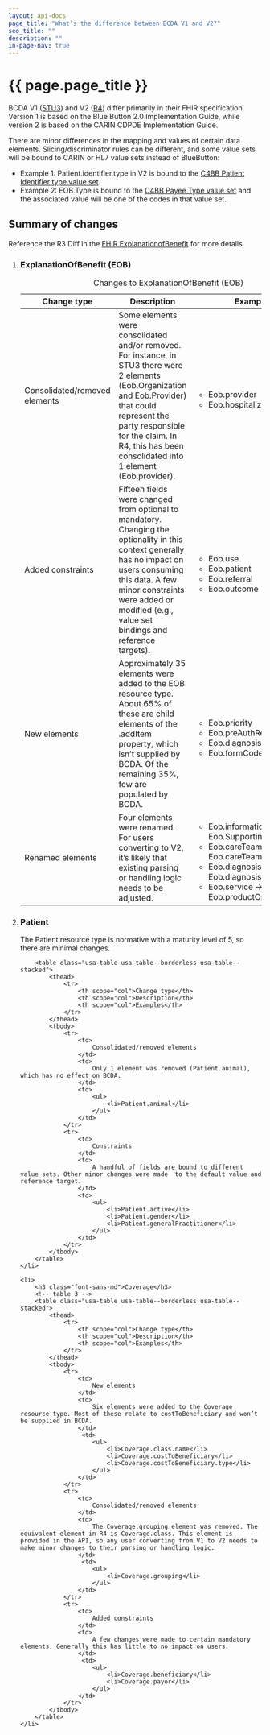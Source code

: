 ```yaml
---
layout: api-docs
page_title: "What’s the difference between BCDA V1 and V2?"
seo_title: ""
description: ""
in-page-nav: true
---
```


# {{ page.page_title }}

<p>
    BCDA V1 (<a href="https://hl7.org/fhir/STU3/" target="_blank" rel="noopener noreferrer">STU3</a>) and V2 (<a href="https://hl7.org/fhir/R4/" target="_blank" rel="noopener noreferrer">R4</a>) differ primarily in their FHIR specification. Version 1 is based on the Blue Button 2.0 Implementation Guide, while version 2 is based on the CARIN CDPDE Implementation Guide.
</p>
<p>There are minor differences in the mapping and values of certain data elements. Slicing/discriminator rules can be different, and some value sets will be bound to CARIN or HL7 value sets instead of BlueButton:
        <ul>
            <li>Example 1: Patient.identifier.type in V2 is bound to the <a href="http://www.hl7.org/fhir/us/carin-bb/ValueSet-C4BBPatientIdentifierType.html" target="_blank" rel="noopener noreferrer">C4BB Patient Identifier type value set</a>.</li>
            <li>Example 2: EOB.Type is bound to the <a href="http://www.hl7.org/fhir/us/carin-bb/ValueSet-C4BBPayeeType.html" target="_blank" rel="noopener noreferrer">C4BB Payee Type value set</a> and the associated value will be one of the codes in that value set.</li>
        </ul>
</p>
<h2>Summary of changes</h2>
<p>
    Reference the R3 Diff in the <a href="http://www.hl7.org/fhir/explanationofbenefit.html#resource" target="_blank" rel="noopener noreferrer">FHIR ExplanationofBenefit</a> for more details.
</p>
<!-- start ol for tables -->
<ol>
    <li>
        <h3 class="font-sans-md">ExplanationOfBenefit (EOB)</h3>
        <!-- table 1 -->
        <table class="usa-table usa-table--borderless usa-table--stacked">
            <caption class="usa-sr-only">Changes to ExplanationOfBenefit (EOB)</caption>
            <thead>
                <tr>
                    <th scope="col">Change type</th>
                    <th scope="col">Description</th>
                    <th scope="col">Examples</th>
                </tr>
            </thead>
            <tbody>
                <tr>
                    <td>
                        Consolidated/removed elements
                    </td>
                    <td>
                        Some elements were consolidated and/or removed. For instance, in STU3 there were 2 elements (Eob.Organization and Eob.Provider) that could represent the party responsible for the claim. In R4, this has been consolidated into 1 element (Eob.provider).
                    </td>
                    <td>
                        <ul>
                            <li>Eob.provider</li>
                            <li>Eob.hospitalization</li>
                        </ul>
                    </td>
                </tr>
                <tr>
                    <td>
                        Added constraints
                    </td>
                    <td>
                        Fifteen fields were changed from optional to mandatory. Changing the optionality in this context generally has no impact on users consuming this data. A few minor constraints were added or modified (e.g., value set bindings and reference targets).
                    </td>
                    <td>
                        <ul>
                            <li>Eob.use</li>
                            <li>Eob.patient</li>
                            <li>Eob.referral</li>
                            <li>Eob.outcome</li>
                        </ul>
                    </td>
                </tr>
                <tr>
                    <td>
                        New elements
                    </td>
                    <td>
                        Approximately 35 elements were added to the EOB resource type. About 65% of these are child elements of the .addItem property, which isn’t supplied by BCDA. Of the remaining 35%, few are populated by BCDA.
                    </td>
                    <td>
                        <ul>
                            <li>Eob.priority</li>
                            <li>Eob.preAuthRef</li>
                            <li>Eob.diagnosis.onAdmission</li>
                            <li>Eob.formCode</li>
                        </ul>
                    </td>
                </tr>
                <tr>
                    <td>
                        Renamed elements
                    </td>
                    <td>
                        Four elements were renamed. For users converting to V2, it’s likely that existing parsing or handling logic needs to be adjusted.
                    </td>
                    <td>
                        <ul>
                            <li>Eob.information → Eob.SupportingInfo</li>
                            <li>Eob.careTeamLinkId → Eob.careTeamSequence</li>
                            <li>Eob.diagnosisLinkId → Eob.diagnosisSequence</li>
                            <li>Eob.service → Eob.productOrService</li>
                        </ul>
                    </td>
                </tr>
            </tbody>
        </table>
    </li>
    <li>
        <h3 class="font-sans-md">Patient</h3>
        <p>The Patient resource type is normative with a maturity level of 5, so there are  minimal changes.</p>
    
        <table class="usa-table usa-table--borderless usa-table--stacked">
            <thead>
                <tr>
                    <th scope="col">Change type</th>
                    <th scope="col">Description</th>
                    <th scope="col">Examples</th>
                </tr>
            </thead>
            <tbody>
                <tr>
                    <td>
                        Consolidated/removed elements
                    </td>
                    <td>
                        Only 1 element was removed (Patient.animal), which has no effect on BCDA.                
                    </td>
                    <td>
                        <ul>
                            <li>Patient.animal</li>
                        </ul>
                    </td>
                </tr>
                <tr>
                    <td>
                        Constraints
                    </td>
                    <td>
                        A handful of fields are bound to different value sets. Other minor changes were made  to the default value and reference target.
                    </td>
                    <td>
                        <ul>
                            <li>Patient.active</li>
                            <li>Patient.gender</li>
                            <li>Patient.generalPractitioner</li>
                        </ul>
                    </td>
                </tr>
            </tbody>
        </table>
    </li>
    
    <li>
        <h3 class="font-sans-md">Coverage</h3>
        <!-- table 3 -->
        <table class="usa-table usa-table--borderless usa-table--stacked">
            <thead>
                <tr>
                    <th scope="col">Change type</th>
                    <th scope="col">Description</th>
                    <th scope="col">Examples</th>
                </tr>
            </thead>
            <tbody>
                <tr>
                    <td>
                        New elements
                    </td>
                    <td>
                        Six elements were added to the Coverage resource type. Most of these relate to costToBeneficiary and won’t be supplied in BCDA.                
                    </td>
                     <td>
                        <ul>
                            <li>Coverage.class.name</li>
                            <li>Coverage.costToBeneficiary</li>
                            <li>Coverage.costToBeneficiary.type</li>
                        </ul>
                    </td>
                </tr>
                <tr>
                    <td>
                        Consolidated/removed elements
                    </td>
                    <td>
                        The Coverage.grouping element was removed. The equivalent element in R4 is Coverage.class. This element is provided in the API, so any user converting from V1 to V2 needs to make minor changes to their parsing or handling logic.
                    </td>
                     <td>
                        <ul>
                            <li>Coverage.grouping</li>
                        </ul>
                    </td>
                </tr>
                <tr>
                    <td>
                        Added constraints
                    </td>
                    <td>
                        A few changes were made to certain mandatory elements. Generally this has little to no impact on users.
                    </td>
                     <td>
                        <ul>
                            <li>Coverage.beneficiary</li>
                            <li>Coverage.payor</li>
                        </ul>
                    </td>
                </tr>
            </tbody>
        </table>
    </li>
</ol>